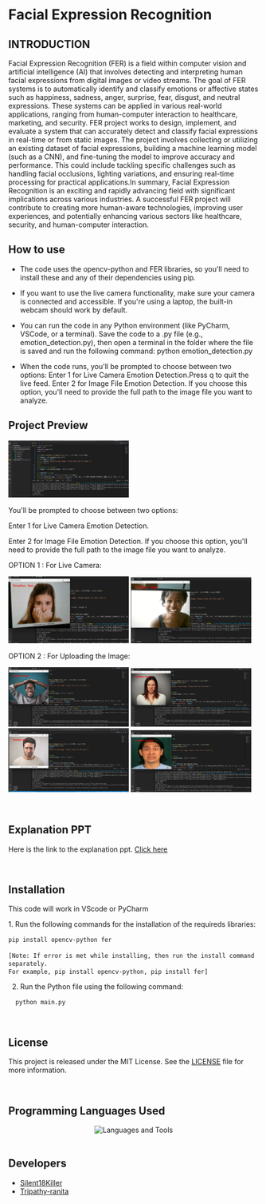 # Facial Expression Recognition
<h2>INTRODUCTION</h2>
Facial Expression Recognition (FER) is a field within computer vision and artificial intelligence (AI) that involves detecting and interpreting human facial expressions from digital images or video streams. The goal of FER systems is to automatically identify and classify emotions or affective states such as happiness, sadness, anger, surprise, fear, disgust, and neutral expressions. These systems can be applied in various real-world applications, ranging from human-computer interaction to healthcare, marketing, and security. FER project works to design, implement, and evaluate a system that can accurately detect and classify facial expressions in real-time or from static images. The project involves collecting or utilizing an existing dataset of facial expressions, building a machine learning model (such as a CNN), and fine-tuning the model to improve accuracy and performance. This could include tackling specific challenges such as handling facial occlusions, lighting variations, and ensuring real-time processing for practical applications.In summary, Facial Expression Recognition is an exciting and rapidly advancing field with significant implications across various industries. A successful FER project will contribute to creating more human-aware technologies, improving user experiences, and potentially enhancing various sectors like healthcare, security, and human-computer interaction.

<h2>How to use</h2>
<ul>
  <li><p>The code uses the opencv-python and FER libraries, so you'll need to install these and any of their dependencies using pip.</p></li>
  <li><p>If you want to use the live camera functionality, make sure your camera is connected and accessible. If you're using a laptop, the built-in webcam should work by default.</p>
</li>
  <li><p>You can run the code in any Python environment (like PyCharm, VSCode, or a terminal). Save the code to a .py file (e.g., emotion_detection.py), then open a terminal in the folder where the file is saved and run the following command: python emotion_detection.py</p>
</li>
  <li>
    <p>When the code runs, you'll be prompted to choose between two options:
Enter 1 for Live Camera Emotion Detection.Press q to quit the live feed.
Enter 2 for Image File Emotion Detection. If you choose this option, you'll need to provide the full path to the image file you want to analyze.</p>
  </li>
</ul>


<h2>Project Preview</h2>
<p><img src="https://github.com/Silent18Killer/Face-Emotion-Recognition/blob/main/Preview/Normal%20Window.png" alt="normal-window" width="48%"/>
<p>You'll be prompted to choose between two options:</p>
<p>Enter 1 for Live Camera Emotion Detection.</p>
<p>Enter 2 for Image File Emotion Detection. If you choose this option, you'll need to provide the full path to the image file you want to analyze.
<p>OPTION 1 : For Live Camera:</p>
<p><img src="https://github.com/Silent18Killer/Face-Emotion-Recognition/blob/main/Preview/fear-1.png" alt="fear-1" width="48%"/>
<img src="https://github.com/Silent18Killer/Face-Emotion-Recognition/blob/main/Preview/happy-1.png" alt="happy-1" width="48%"/></p>
<p>OPTION 2 : For Uploading the Image:</p>
<p>
<img src="https://github.com/Silent18Killer/Face-Emotion-Recognition/blob/main/Preview/happy-2.png" alt="happy-2" width="48%"/>
<img src="https://github.com/Silent18Killer/Face-Emotion-Recognition/blob/main/Preview/angry-2.png" alt="angry-2" width="48%"/>
<img src="https://github.com/Silent18Killer/Face-Emotion-Recognition/blob/main/Preview/sad-2.png" alt="sad-2" width="48%"/>
<img src="https://github.com/Silent18Killer/Face-Emotion-Recognition/blob/main/Preview/surprise-2.png" alt="surprise-2" width="48%"/></p>
<br/>

<h2>Explanation PPT</h2>
<p>Here is the link to the explanation ppt. <a href="https://github.com/Silent18Killer/Face-Emotion-Recognition/blob/main/FER.pdf/FACIAL%20EMOTION%20RECOGNITION.pdf">Click here</a></p>
</br>

<h2>Installation</h2>
<p>This code will work in VScode or PyCharm</p>
1. Run the following commands for the installation of the requireds libraries:

```
pip install opencv-python fer

[Note: If error is met while installing, then run the install command separately.
For example, pip install opencv-python, pip install fer]
```

2. Run the Python file using the following command:

```
  python main.py
```
</br>

<h2>License</h2>
<p>This project is released under the MIT License. See the <a href="https://github.com/Silent18Killer/Face-Emotion-Recognition/blob/main/LICENSE">LICENSE</a> file for more information.</p>
</br>

<h2>Programming Languages Used</h2>
<div align="center">
  <img aligh="center" src="https://skillicons.dev/icons?i=python,opencv" alt="Languages and Tools">
</div>
</br>

<h2>Developers</h2>
<ul>
  <li><a href="https://github.com/Silent18Killer">Silent18Killer</a></li>
  <li><a href="https://github.com/RanitaTripathy">Tripathy-ranita</a></li>
</ul>

